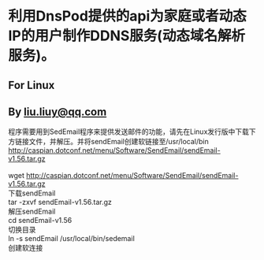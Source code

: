 # 利用DnsPod提供的api为家庭或者动态IP的用户制作DDNS服务(动态域名解析服务)。<br>
## For Linux<br>
## By liu.liuy@qq.com<br>
程序需要用到SedEmail程序来提供发送邮件的功能，请先在Linux发行版中下载下方链接文件，并解压。并将sendEmail创建软链接至/usr/local/bin<br>
http://caspian.dotconf.net/menu/Software/SendEmail/sendEmail-v1.56.tar.gz<br>
<br>
wget http://caspian.dotconf.net/menu/Software/SendEmail/sendEmail-v1.56.tar.gz<br>
下载sendEmail<br>
tar -zxvf sendEmail-v1.56.tar.gz<br>
解压sendEmail<br>
cd sendEmail-v1.56<br>
切换目录<br>
ln -s sendEmail /usr/local/bin/sedemail<br>
创建软连接<br>
